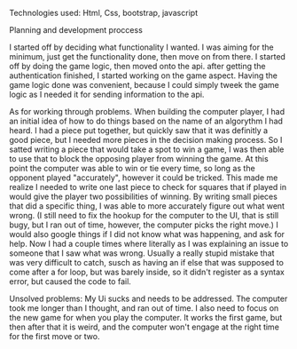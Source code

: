 Technologies used:
Html, Css, bootstrap, javascript





Planning and development proccess

I started off by deciding what functionality I wanted. I was aiming for the
minimum, just get the functionality done, then move on from there.
I started off by doing the game logic, then moved onto the api. after
getting the authentication finished, I started working on the game aspect.
Having the game logic done was convenient, because I could simply tweek
the game logic as I needed it for sending information to the api.

As for working through problems. When building the computer player, I had an initial
idea of how to do things based on the name of an algorythm I had heard.
I had a piece put together, but quickly saw that it was definitly a good piece,
but I needed more pieces in the decision making process. So I satted writing
a piece that would take a spot to win a game, I was then able to use that to block
the opposing player from winning the game. At this point the computer was able
to win or tie every time, so long as the opponent played "accurately", however
it could be tricked.
This made me realize I needed to write one last piece to check for squares that
if played in would give the player two possibilities of winning.
By writing small pieces that did a specific thing, I was able to more accurately
figure out what went wrong.
(I still need to fix the hookup for the computer to the UI, that is still bugy,
but I ran out of time, however, the computer picks the right move.)
I would also google things if I did not know what was happening, and ask for help.
Now I had a couple times where literally as I was explaining an issue to someone
that I saw what was wrong. Usually a really stupid mistake that was very difficult
to catch, susch as having an if else that was supposed to come after a for loop,
but was barely inside, so it didn't register as a syntax error, but caused the
code to fail.


Unsolved problems:
My Ui sucks and needs to be addressed. The computer took me longer than I thought,
and ran out of time. I also need to focus on the new game for when you play the computer.
It works the first game, but then after that it is weird, and the computer won't engage
at the right time for the first move or two.
